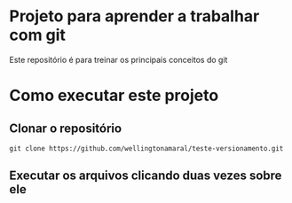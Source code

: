 #	Projeto para aprender a trabalhar com git
Este repositório é para treinar os principais conceitos do git
# Como executar este projeto

## Clonar o repositório 
`git clone https://github.com/wellingtonamaral/teste-versionamento.git`

## Executar os arquivos clicando duas vezes sobre ele